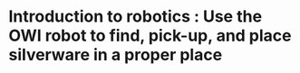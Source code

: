 # Introduction to robotics : Use the OWI robot to find, pick-up, and place silverware in a proper place
